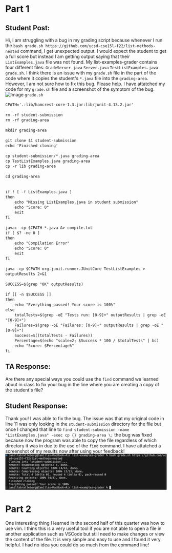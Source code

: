 # Part 1
## Student Post:

Hi, I am struggling with a bug in my grading script because whenever I run the `bash grade.sh https://github.com/ucsd-cse15l-f22/list-methods-nested` command, I get unexpected output. I would expect the student to get a full score but instead I am getting output saying that their `ListExamples.java` file was not found.
My list-examples-grader contains four different files: `GradeServer.java` `Server.java` `TestListExamples.java` `grade.sh`.
I think there is an issue with my `grade.sh` file in the part of the code where it copies the student's `*.java` file into the `grading-area`. However, I am not sure how to fix this bug. 
Please help. I have attatched my code for my `grade.sh` file and a screenshot of the symptom of the bug.
![Image](Lab-StudentPic1.png)
`grade.sh`
```
CPATH='.:lib/hamcrest-core-1.3.jar:lib/junit-4.13.2.jar'

rm -rf student-submission
rm -rf grading-area

mkdir grading-area

git clone $1 student-submission
echo 'Finished cloning'

cp student-submission/*.java grading-area
cp TestListExamples.java grading-area 
cp -r lib grading-area

cd grading-area


if ! [ -f ListExamples.java ]
then 
    echo "Missing ListExamples.java in student submission"
    echo "Score: 0"
    exit
fi

javac -cp $CPATH *.java &> compile.txt 
if [ $? -ne 0 ]
then
    echo "Compilation Error"
    echo "Score: 0"
    exit
fi

java -cp $CPATH org.junit.runner.JUnitCore TestListExamples > outputResults 2>&1

SUCCESS=$(grep "OK" outputResults)

if [[ -n $SUCCESS ]]
then 
    echo "Everything passed! Your score is 100%"
else
    totalTests=$(grep -oE "Tests run: [0-9]+" outputResults | grep -oE "[0-9]+")
    Failures=$(grep -oE "Failures: [0-9]+" outputResults | grep -oE "[0-9]+")
    Success=$((totalTests - Failures))
    Percentage=$(echo "scale=2; $Success * 100 / $totalTests" | bc)
    echo "Score: $Percentage%"
fi
```

## TA Response:

Are there any special ways you could use the `find` command we learned about in class to fix your bug in the line where you are creating a copy of the student's file?

## Student Response:

Thank you! I was able to fix the bug. The issue was that my original code in line 11 was only looking in the `student-submission` directory for the file but once I changed that line to 
`find student-submission -name "ListExamples.java" -exec cp {} grading-area \;` the bug was fixed because now the program was able to copy the file regardless of which directory it was in
due to the use of the `find` command. I have attatched a screenshot of my results now after using your feedback!
![Image](Lab5-StudentPic2.png)

# Part 2
One interesting thing I learned in the second half of this quarter was how to use vim. I think this is a very useful tool if you are not able to open a file in another application such as VSCode but still need to make changes or view the content of the file. It is very simple and easy to use and I found it very helpful. I had no idea you could do so much from the command line!
